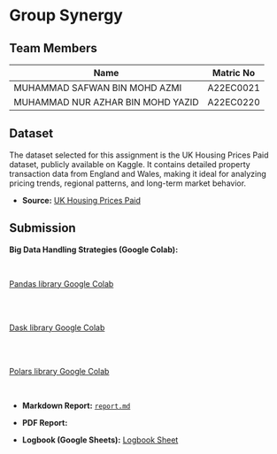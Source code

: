 # Group Synergy

## Team Members

| Name                             | Matric No   |
|----------------------------------|-------------|
| MUHAMMAD SAFWAN BIN MOHD AZMI              | A22EC0021   |
| MUHAMMAD NUR AZHAR BIN MOHD YAZID                        | A22EC0220   |

## Dataset

The dataset selected for this assignment is the UK Housing Prices Paid dataset, publicly available on Kaggle. It contains detailed property transaction data from England and Wales, making it ideal for analyzing pricing trends, regional patterns, and long-term market behavior.

- **Source:** [UK Housing Prices Paid](https://www.kaggle.com/datasets/hm-land-registry/uk-housing-prices-paid)

## Submission

**Big Data Handling Strategies (Google Colab):**

<br>

[Pandas library Google Colab](https://colab.research.google.com/drive/1bc9s2x55cW2ZQkg8dTgJpEKsAbY6GWRb)

<br>
<br>

[Dask library Google Colab](https://colab.research.google.com/drive/1B-4pMgkKnPgUGs9jqcofhlERNHGjrg5v)

<br>

<br>

[Polars library Google Colab](https://colab.research.google.com/drive/1u9kgPfraJMw-2is9-Jyr_sixrXaYrAtz)

<br>


- **Markdown Report:** [`report.md`](https://github.com/Jingyong14/HPDP02/blob/main/2425/assignment/asgn2/submission/Group_Synergy/report.md)

- **PDF Report:** 

- **Logbook (Google Sheets):** [Logbook Sheet](https://docs.google.com/spreadsheets/d/1oqTxC9ZkO34-vFSHfbazOruI8u81NhiYI27lXw6ARQg/edit?gid=0#gid=0)

